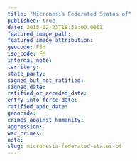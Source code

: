 ```yaml
---
title: "Micronesia Federated States of"
published: true
date: 2015-02-23T18:58:00.000Z
featured_image_path:
featured_image_attribution:
geocode: FSM
iso_code: FM
internal_note:
territory:
state_party:
signed_but_not_ratified:
signed_date:
ratified_or_acceded_date:
entry_into_force_date:
ratified_apic_date:
genocide:
crimes_against_humanity:
aggression:
war_crimes:
note:
slug: micronesia-federated-states-of
---
```


